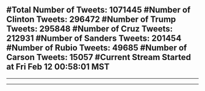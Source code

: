 #Total Number of Tweets: 1071445 
#Number of Clinton Tweets: 296472
#Number of Trump Tweets: 295848
#Number of Cruz Tweets: 212931
#Number of Sanders Tweets: 201454
#Number of Rubio Tweets: 49685
#Number of Carson Tweets: 15057
#Current Stream Started at Fri Feb 12 00:58:01 MST
---
---
---
